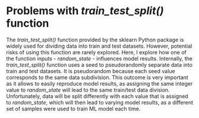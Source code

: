 # Problems with *train_test_split()* function

The *train_test_split()* function provided by the sklearn Python package is widely used for dividing data into train and test datasets. However, potential risks of using this function are rarely explored. Here, I explore how one of the function inputs - *random_state* - influences model results. Internally, the *train_test_split()*  function uses a seed to pseudorandomly separate data into train and test datasets. It is pseudorandom because each seed value corresponds to the same data subdivision. This outcome is very important as it allows to easily reproduce model results, as assigning the same integer value to *random_state* will lead to the same train/test data division. Unfortunately, data will be split differently with each value that is assigned to *random_state*, which will then lead to varying model results, as a different set of samples were used to train ML model each time.
